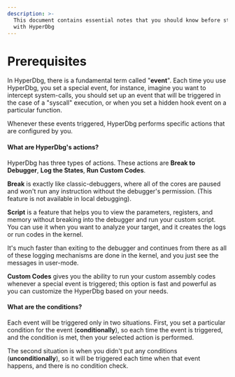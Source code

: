 ```yaml
---
description: >-
  This document contains essential notes that you should know before starting
  with HyperDbg
---
```


# Prerequisites

  
In HyperDbg, there is a fundamental term called "**event**". Each time you use HyperDbg, you set a special event, for instance, imagine you want to intercept system-calls, you should set up an event that will be triggered in the case of a "syscall" execution, or when you set a hidden hook event on a particular function.

Whenever these events triggered, HyperDbg performs specific actions that are configured by you.

#### What are HyperDbg's actions?

HyperDbg has three types of actions. These actions are **Break to Debugger**, **Log the States**, **Run Custom Codes**.

**Break** is exactly like classic-debuggers, where all of the cores are paused and won't run any instruction without the debugger's permission. \(This feature is not available in local debugging\).

**Script** is a feature that helps you to view the parameters, registers, and memory without breaking into the debugger and run your custom script. You can use it when you want to analyze your target, and it creates the logs or run codes in the kernel.

It's much faster than exiting to the debugger and continues from there as all of these logging mechanisms are done in the kernel, and you just see the messages in user-mode.

**Custom Codes** gives you the ability to run your custom assembly codes whenever a special event is triggered; this option is fast and powerful as you can customize the HyperDbg based on your needs.

#### What are the conditions?

Each event will be triggered only in two situations. First, you set a particular condition for the event \(**conditionally**\), so each time the event is triggered, and the condition is met, then your selected action is performed.

The second situation is when you didn't put any conditions \(**unconditionally**\), so it will be triggered each time when that event happens, and there is no condition check.

